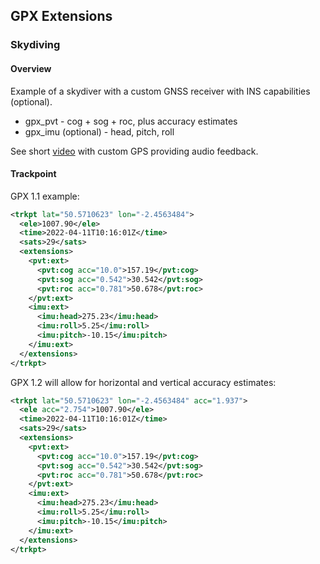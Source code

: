 ## GPX Extensions

### Skydiving

#### Overview

Example of a skydiver with a custom GNSS receiver with INS capabilities (optional).

- gpx_pvt - cog + sog + roc, plus accuracy estimates
- gpx_imu (optional) - head, pitch, roll

See short [video](https://www.youtube.com/watch?v=KBQXuzfNWjE) with custom GPS providing audio feedback.



 #### Trackpoint

GPX 1.1 example:

```xml
<trkpt lat="50.5710623" lon="-2.4563484">
  <ele>1007.90</ele>
  <time>2022-04-11T10:16:01Z</time>
  <sats>29</sats>
  <extensions>
    <pvt:ext>
      <pvt:cog acc="10.0">157.19</pvt:cog>
      <pvt:sog acc="0.542">30.542</pvt:sog>
      <pvt:roc acc="0.781">50.678</pvt:roc>
    </pvt:ext>
    <imu:ext>
      <imu:head>275.23</imu:head>
      <imu:roll>5.25</imu:roll>
      <imu:pitch>-10.15</imu:pitch>
    </imu:ext>
  </extensions>
</trkpt>
```

GPX 1.2 will allow for horizontal and vertical accuracy estimates:

```xml
<trkpt lat="50.5710623" lon="-2.4563484" acc="1.937">
  <ele acc="2.754">1007.90</ele>
  <time>2022-04-11T10:16:01Z</time>
  <sats>29</sats>
  <extensions>
    <pvt:ext>
      <pvt:cog acc="10.0">157.19</pvt:cog>
      <pvt:sog acc="0.542">30.542</pvt:sog>
      <pvt:roc acc="0.781">50.678</pvt:roc>
    </pvt:ext>
    <imu:ext>
      <imu:head>275.23</imu:head>
      <imu:roll>5.25</imu:roll>
      <imu:pitch>-10.15</imu:pitch>
    </imu:ext>
  </extensions>
</trkpt>
```

